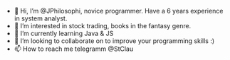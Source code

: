 - 👋 Hi, I’m @JPhilosophi, novice programmer. Have a 6 years experience in system analyst.
- 👀 I’m interested in stock trading, books in the fantasy genre.
- 🌱 I’m currently learning Java & JS
- 💞️ I’m looking to collaborate on to improve your programming skills :)
- 📫 How to reach me telegramm @StClau

<!---
JPhilosophi/JPhilosophi is a ✨ special ✨ repository because its `README.md` (this file) appears on your GitHub profile.
You can click the Preview link to take a look at your changes.
--->
